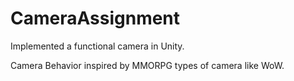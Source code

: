 # CameraAssignment

Implemented a functional camera in Unity.

Camera Behavior inspired by MMORPG types of camera like WoW.
